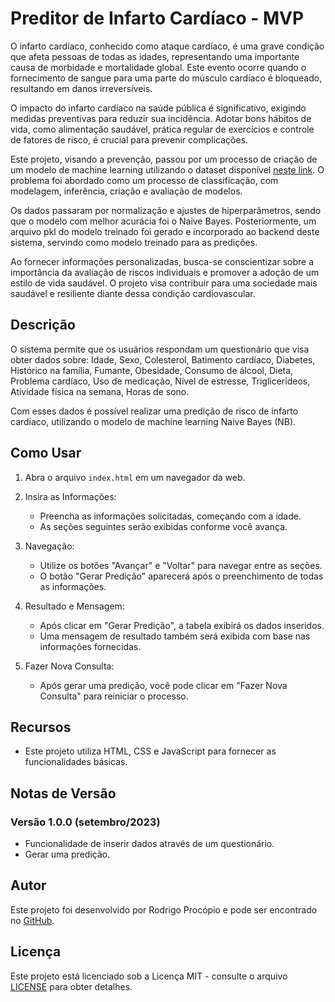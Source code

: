 # Preditor de Infarto Cardíaco - MVP


O infarto cardíaco, conhecido como ataque cardíaco, é uma grave condição que afeta pessoas de todas as idades, representando uma importante causa de morbidade e mortalidade global. 
Este evento ocorre quando o fornecimento de sangue para uma parte do músculo cardíaco é bloqueado, resultando em danos irreversíveis.

O impacto do infarto cardíaco na saúde pública é significativo, exigindo medidas preventivas para reduzir sua incidência. 
Adotar bons hábitos de vida, como alimentação saudável, prática regular de exercícios e controle de fatores de risco, é crucial para prevenir complicações.

Este projeto, visando a prevenção, passou por um processo de criação de um modelo de machine learning utilizando o dataset disponível [neste link](https://github.com/RodrigoProcopio/CAD_Prediction_Database). 
O problema foi abordado como um processo de classificação, com modelagem, inferência, criação e avaliação de modelos.

Os dados passaram por normalização e ajustes de hiperparâmetros, sendo que o modelo com melhor acurácia foi o Naive Bayes. 
Posteriormente, um arquivo pkl do modelo treinado foi gerado e incorporado ao backend deste sistema, servindo como modelo treinado para as predições.

Ao fornecer informações personalizadas, busca-se conscientizar sobre a importância da avaliação de riscos individuais e promover a adoção de um estilo de vida saudável. 
O projeto visa contribuir para uma sociedade mais saudável e resiliente diante dessa condição cardiovascular.

## Descrição

O sistema permite que os usuários respondam um questionário que visa obter dados sobre: Idade, Sexo, Colesterol, Batimento cardíaco, Diabetes, Histórico na família, Fumante, Obesidade,
Consumo de álcool, Dieta, Problema cardíaco, Uso de medicação, Nível de estresse, Triglicerídeos, Atividade física na semana, Horas de sono.

Com esses dados é possível realizar uma predição de risco de infarto cardíaco, utilizando o modelo de machine learning Naive Bayes (NB). 

## Como Usar

1. Abra o arquivo `index.html` em um navegador da web.

2. Insira as Informações:

   - Preencha as informações solicitadas, começando com a idade.
   - As seções seguintes serão exibidas conforme você avança.
   
3. Navegação:
   - Utilize os botões "Avançar" e "Voltar" para navegar entre as seções.
   - O botão "Gerar Predição" aparecerá após o preenchimento de todas as informações.

4. Resultado e Mensagem:
   - Após clicar em "Gerar Predição", a tabela exibirá os dados inseridos.
   - Uma mensagem de resultado também será exibida com base nas informações fornecidas.

5. Fazer Nova Consulta:
   - Após gerar uma predição, você pode clicar em "Fazer Nova Consulta" para reiniciar o processo.

## Recursos

- Este projeto utiliza HTML, CSS e JavaScript para fornecer as funcionalidades básicas.

## Notas de Versão

### Versão 1.0.0 (setembro/2023)

   - Funcionalidade de inserir dados através de um questionário.
   - Gerar uma predição.
   
## Autor

Este projeto foi desenvolvido por Rodrigo Procópio e pode ser encontrado no [GitHub](https://github.com/RodrigoProcopio).

## Licença

Este projeto está licenciado sob a Licença MIT - consulte o arquivo [LICENSE](https://github.com/RodrigoProcopio/MVP_Prontuario_Medico_Front/blob/main/LICENSE.md)  para obter detalhes.
